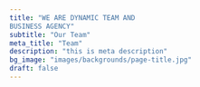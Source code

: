 ```yaml
---
title: "WE ARE DYNAMIC TEAM AND
BUSINESS AGENCY"
subtitle: "Our Team"
meta_title: "Team"
description: "this is meta description"
bg_image: "images/backgrounds/page-title.jpg"
draft: false
---
```

